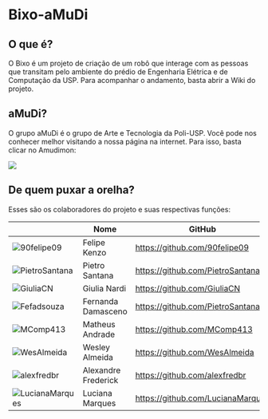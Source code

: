 # Bixo-aMuDi
## O que é?
<p> O Bixo é um projeto de criação de um robô que interage com as pessoas que transitam pelo ambiente do prédio de Engenharia Elétrica e de Computação da USP. Para acompanhar o andamento, basta abrir a Wiki do projeto. </p>

## aMuDi?
<p> O grupo aMuDi é o grupo de Arte e Tecnologia da Poli-USP. Você pode nos conhecer melhor visitando a nossa página na internet. Para isso, basta clicar no Amudimon: </p>
<a href="http://amudi.com.br/"><img src="http://amudi.com.br/public/amudimon-half.png"></a>

## De quem puxar a orelha?
<p> Esses são os colaboradores do projeto e suas respectivas funções: </p>

| | **Nome** | **GitHub** | **Função** | **Colaborações** |
|-|------|--------|--------|--------|
| ![90felipe09](https://avatars3.githubusercontent.com/u/6313981?s=400&u=0f02852d4e2082f44468e7d0db31e43e334d90f7&v=4) | Felipe Kenzo | https://github.com/90felipe09 | Numtem | Opa |
| ![PietroSantana](https://avatars2.githubusercontent.com/u/37908236?s=460&v=4) | Pietro Santana | https://github.com/PietroSantana | Numtem | Opa |
| ![GiuliaCN](https://avatars1.githubusercontent.com/u/37909698?s=460&v=4) | Giulia Nardi | https://github.com/GiuliaCN | Numtem | Opa |
| ![Fefadsouza](https://avatars3.githubusercontent.com/u/37910196?s=460&v=4) | Fernanda Damasceno | https://github.com/PietroSantana | Numtem | Opa |
| ![MComp413](https://avatars3.githubusercontent.com/u/37025685?s=460&v=4) | Matheus Andrade | https://github.com/MComp413 | Numtem | Opa |
| ![WesAlmeida](https://avatars2.githubusercontent.com/u/37912094?s=460&v=4) | Wesley Almeida | https://github.com/WesAlmeida | Numtem | Opa |
| ![alexfredbr](https://avatars1.githubusercontent.com/u/37912272?s=400&v=4) | Alexandre Frederick | https://github.com/alexfredbr | Numtem | Opa |
| ![LucianaMarques](https://avatars0.githubusercontent.com/u/10895920?s=460&v=4) | Luciana Marques | https://github.com/LucianaMarques | Numtem | Opa |
